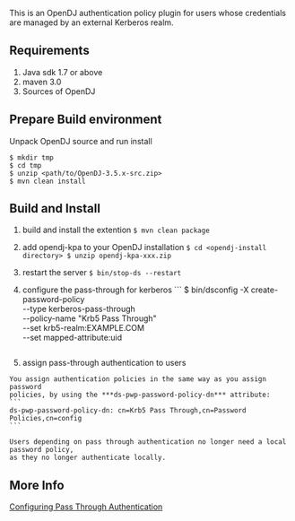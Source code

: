This is an OpenDJ authentication policy plugin for users whose credentials
are managed by an external Kerberos realm.

Requirements
------------
  1. Java sdk 1.7 or above
  2. maven 3.0
  3. Sources of OpenDJ

Prepare Build environment
-------------------------
Unpack OpenDJ source and run install
```
$ mkdir tmp
$ cd tmp
$ unzip <path/to/OpenDJ-3.5.x-src.zip>
$ mvn clean install
```

Build and Install
----------------
  1. build and install the extention
    ```
    $ mvn clean package
    ```
    
  2. add opendj-kpa to your OpenDJ installation
    ```
    $ cd <opendj-install directory>
    $ unzip opendj-kpa-xxx.zip
    ```
    
  3. restart the server
    ```
    $ bin/stop-ds --restart
    ```
    
  4. configure the pass-through for kerberos
    ```
    $ bin/dsconfig -X create-password-policy \
       --type kerberos-pass-through \
       --policy-name "Krb5 Pass Through" \
       --set krb5-realm:EXAMPLE.COM \
       --set mapped-attribute:uid
      ```
      
  5. assign pass-through authentication to users

    You assign authentication policies in the same way as you assign password
    policies, by using the ***ds-pwp-password-policy-dn*** attribute:
    ```
    ds-pwp-password-policy-dn: cn=Krb5 Pass Through,cn=Password Policies,cn=config
    ```

    Users depending on pass through authentication no longer need a local password policy,
    as they no longer authenticate locally.

More Info
---------
[Configuring Pass Through Authentication][1]

  [1]: https://backstage.forgerock.com/docs/opendj/3.5/admin-guide/chap-pwd-policy
